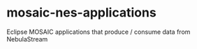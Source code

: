 # mosaic-nes-applications
Eclipse MOSAIC applications that produce / consume data from NebulaStream
